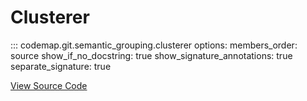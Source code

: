 # Clusterer

::: codemap.git.semantic_grouping.clusterer
    options:
      members_order: source
      show_if_no_docstring: true
      show_signature_annotations: true
      separate_signature: true

[View Source Code](https://github.com/SarthakMishra/codemap/blob/main/src/codemap/git/semantic_grouping/clusterer.py)

